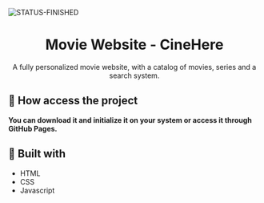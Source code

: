 ![STATUS-FINISHED](https://github.com/cauemondek/movie-website/assets/121320616/26322afa-075d-41b7-b9f1-fec1a11a3e0c)

<h1 align="center">Movie Website - CineHere</h1>
<p align="center">A fully personalized movie website, with a catalog of movies, series and a search system.</p>

## 📁 How access the project

**You can download it and initialize it on your system or access it through GitHub Pages.**

## 🔨 Built with
- HTML
- CSS
- Javascript
